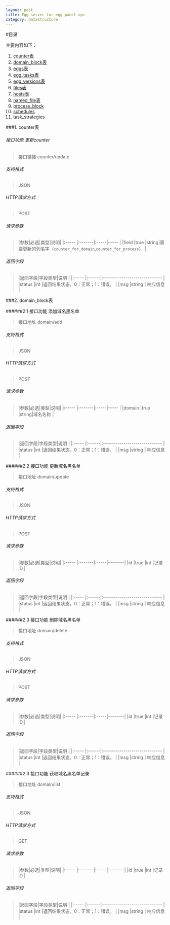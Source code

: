 ```yaml
---
layout: post
title: Egg server for egg panel api 
category: datastructure
---
```


#目录

主要内容如下：

1. <a href="#1">counter表</a>
2. <a href="#2">domain_block表</a>
3. <a href="#3">eggs表</a>
4. <a href="#4">egg_tasks表</a>
5. <a href="#5">egg_versions表</a>
6. <a href="#6">files表</a>
7. <a href="#7">hosts表</a>
8. <a href="#8">named_file表</a>
9. <a href="#9">process_block</a>
10. <a href="#10">schedules</a>
11. <a href="#11">task_strategies</a>

###1. <a id='1'>counter表</a>  

###### 接口功能 更新counter 
> 接口链接 counter/update


###### 支持格式
> JSON

###### HTTP请求方式
> POST

###### 请求参数
> |参数|必选|类型|说明|
|:-----  |:-------|:-----|-----                               |
|field   |true    |string|需要更新的列名字（`counter_for_domain`,`counter_for_process`）                          | 

###### 返回字段
> |返回字段|字段类型|说明                              |
|:-----   |:------|:-----------------------------   |
|status   |int    |返回结果状态。0：正常；1：错误。   |
|msg	  |string | 响应信息                      |


###2. <a id="2">domain_block表</a>

######2.1 接口功能  添加域名黑名单

> 接口地址  domain/add

###### 支持格式
> JSON

###### HTTP请求方式
> POST

###### 请求参数
> |参数|必选|类型|说明|
|:-----  |:-------|:-----|-----                               |
|domain  |true    |string|域名名称                          | 

###### 返回字段
> |返回字段|字段类型|说明                              |
|:-----   |:------|:-----------------------------   |
|status   |int    |返回结果状态。0：正常；1：错误。   |
|msg	  |string | 响应信息                      |

######2.2 接口功能  更新域名黑名单

> 接口地址  domain/update

###### 支持格式
> JSON

###### HTTP请求方式
> POST

###### 请求参数
> |参数|必选|类型|说明|
|:-----  |:-------|:-----|--------|
|id		 |true    |int   |记录ID  | 

###### 返回字段
> |返回字段|字段类型|说明                              |
|:-----   |:------|:-----------------------------   |
|status   |int    |返回结果状态。0：正常；1：错误。   |
|msg	  |string | 响应信息                      |

######2.3 接口功能  删除域名黑名单

> 接口地址  domain/delete

###### 支持格式
> JSON

###### HTTP请求方式
> POST

###### 请求参数
> |参数|必选|类型|说明|
|:-----  |:-------|:-----|--------|
|id		 |true    |int   |记录ID  | 

###### 返回字段
> |返回字段|字段类型|说明                              |
|:-----   |:------|:-----------------------------   |
|status   |int    |返回结果状态。0：正常；1：错误。   |
|msg	  |string | 响应信息                      |

######2.3 接口功能  获取域名黑名单记录

> 接口地址  domain/list

###### 支持格式
> JSON

###### HTTP请求方式
> GET

###### 请求参数
> |参数|必选|类型|说明|
|:-----  |:-------|:-----|--------|
|id		 |true    |int   |记录ID  | 

###### 返回字段
> |返回字段|字段类型|说明                              |
|:-----   |:------|:-----------------------------   |
|status   |int    |返回结果状态。0：正常；1：错误。   |
|msg	  |string | 响应信息                      |
